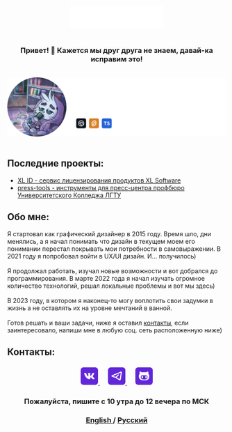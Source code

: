 

<br/>
<br/>
<div align="middle">
  <a href="https://t.me/xlsoftware" target="_blank" rel="noreferrer">
    <img src="./img/logo.svg" height=50>
  </a>
</div>

#

<h3 align="center" style="margin-bottom: 15px;">
    <strong>Привет! 👋</strong> Кажется мы друг друга не знаем, давай-ка исправим это!
</h3>

<br/>
<div align="middle">
    <img src="./img/badge-ru.png" width=800>
</div>
<br/>

<h2 id="last"><strong>Последние проекты:</strong></h2>

-   <a href="https://id.xlsoftware.ru">XL ID -  сервис лицензирования продуктов XL Software </a>
-   <a href="https://xl-soft.github.io/press-tools/">press-tools - инструменты для пресс-центра профбюро Университетского Колледжа ЛГТУ</a>

<h2 id="about"><strong>Обо мне:</strong></h2>

Я стартовал как графический дизайнер в 2015 году. Время шло, дни менялись, а я начал понимать что дизайн в текущем моем его понимании перестал покрывать мои потребности в самовыражении. В 2021 году я попробовал войти в  UX/UI дизайн. И... получилось)<br/><br/>
Я продолжал работать, изучал новые возможности и вот добрался до программирования. В марте 2022 года я начал изучать огромное количество технологий, решал локальные проблемы и вот мы здесь) <br/><br/>
В 2023 году, в котором я наконец-то могу воплотить свои задумки в жизнь а не оставлять их на уровне мечтаний в ванной.<br/><br/>
Готов решать и ваши задачи, ниже я оставил <a href="#contacts">контакты</a>, если заинтересовало, напиши мне в любую соц. сеть расположенную ниже)

<h2 id="contacts"><strong>Контакты:</strong></h2>

<h3 align="center">
    <a href="https://vk.me/xlsoftware" target="_blank" rel="noreferrer">
        <img src="./img/vk.png" height=40>
    </a>
    ㅤ
    <a href="https://t.me/xlsoftware" target="_blank" rel="noreferrer">
        <img src="./img/tg.png" height=40>
    </a>
    ㅤ
    <a href="https://github.com/xl-soft" target="_blank" rel="noreferrer">
        <img src="./img/github.png" height=40>
    </a>
</h3>

<h3 align="center">
    Пожалуйста, пишите с 10 утра до 12 вечера по МСК
</h3>

<h3 align="center">
    <a href="https://github.com/xl-soft/xl-soft/blob/master/README.md" target="_blank" rel="noreferrer">
        English
    </a>
    /
    <a href="https://github.com/xl-soft/xl-soft/blob/master/README.ru.md" target="_blank" rel="noreferrer">
        Русский
    </a>
</h3>